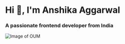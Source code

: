 # Hi 👋, I'm Anshika Aggarwal
### A passionate frontend developer from India
![Image of OUM](https://static.vecteezy.com/system/resources/previews/021/924/807/large_2x/om-symbol-hindu-images-beautiful-artwork-generative-ai-photo.jpg)
